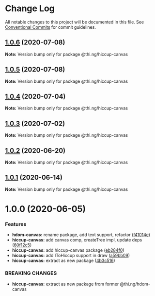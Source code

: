 # Change Log

All notable changes to this project will be documented in this file.
See [Conventional Commits](https://conventionalcommits.org) for commit guidelines.

## [1.0.6](https://github.com/thi-ng/umbrella/compare/@thi.ng/hiccup-canvas@1.0.5...@thi.ng/hiccup-canvas@1.0.6) (2020-07-08)

**Note:** Version bump only for package @thi.ng/hiccup-canvas





## [1.0.5](https://github.com/thi-ng/umbrella/compare/@thi.ng/hiccup-canvas@1.0.4...@thi.ng/hiccup-canvas@1.0.5) (2020-07-08)

**Note:** Version bump only for package @thi.ng/hiccup-canvas





## [1.0.4](https://github.com/thi-ng/umbrella/compare/@thi.ng/hiccup-canvas@1.0.3...@thi.ng/hiccup-canvas@1.0.4) (2020-07-04)

**Note:** Version bump only for package @thi.ng/hiccup-canvas





## [1.0.3](https://github.com/thi-ng/umbrella/compare/@thi.ng/hiccup-canvas@1.0.2...@thi.ng/hiccup-canvas@1.0.3) (2020-07-02)

**Note:** Version bump only for package @thi.ng/hiccup-canvas





## [1.0.2](https://github.com/thi-ng/umbrella/compare/@thi.ng/hiccup-canvas@1.0.1...@thi.ng/hiccup-canvas@1.0.2) (2020-06-20)

**Note:** Version bump only for package @thi.ng/hiccup-canvas





## [1.0.1](https://github.com/thi-ng/umbrella/compare/@thi.ng/hiccup-canvas@1.0.0...@thi.ng/hiccup-canvas@1.0.1) (2020-06-14)

**Note:** Version bump only for package @thi.ng/hiccup-canvas





# 1.0.0 (2020-06-05)


### Features

* **hdom-canvas:** rename package, add text support, refactor ([f41014e](https://github.com/thi-ng/umbrella/commit/f41014ebffa8d4051fccbf04080d814fd62a474b))
* **hiccup-canvas:** add canvas comp, createTree impl, update deps ([60f12c5](https://github.com/thi-ng/umbrella/commit/60f12c5da7a7803e00846da6c316f65952097067))
* **hiccup-canvas:** add hiccup-canvas package ([eb284f0](https://github.com/thi-ng/umbrella/commit/eb284f0129118e5ef180383a3cd4a31915a5d82a))
* **hiccup-canvas:** add IToHiccup support in draw ([a59bb09](https://github.com/thi-ng/umbrella/commit/a59bb0923f37677d6579aede0dbe9958b0150d81))
* **hiccup-canvas:** extract as new package ([4b3c516](https://github.com/thi-ng/umbrella/commit/4b3c516573dc9cb247dedc211210151575709925))


### BREAKING CHANGES

* **hiccup-canvas:** extract as new package from former @thi.ng/hdom-canvas
